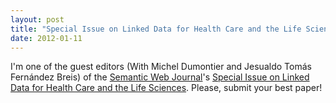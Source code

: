 ```yaml
---
layout: post
title: "Special Issue on Linked Data for Health Care and the Life Sciences"
date: 2012-01-11
---
```


I'm one of the guest editors (With Michel Dumontier and Jesualdo Tomás Fernández Breis) of the <a href="http://semantic-web-journal.net/">Semantic Web Journal</a>'s <a href="http://semantic-web-journal.net/blog/special-issue-linked-data-health-care-and-life-sciences">Special Issue on Linked Data for Health Care and the Life Sciences</a>. Please, submit your best paper!
